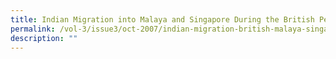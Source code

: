 ```yaml
---
title: Indian Migration into Malaya and Singapore During the British Period
permalink: /vol-3/issue3/oct-2007/indian-migration-british-malaya-singapore/
description: ""
---
```

